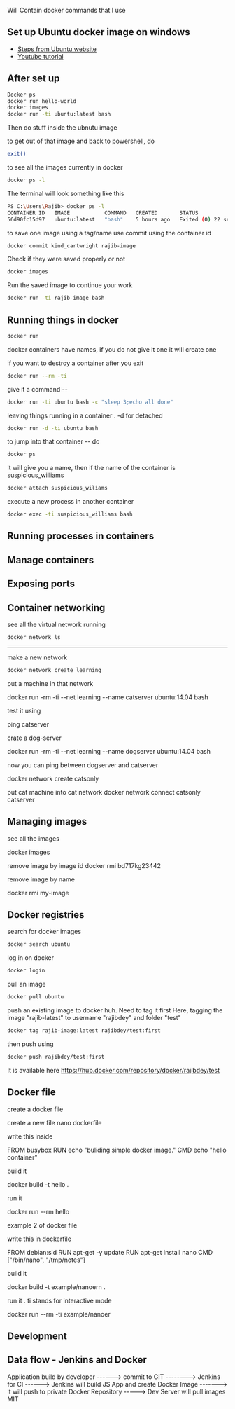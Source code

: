 
Will Contain docker commands that I use


## Set up Ubuntu docker image on windows

* [Steps from Ubuntu website](https://ubuntu.com/tutorials/windows-ubuntu-hyperv-containers#1-overview)
* [Youtube tutorial](https://www.youtube.com/watch?v=eZpLjKv9xvA)

## After set up
```sh
Docker ps
docker run hello-world
docker images
docker run -ti ubuntu:latest bash
```
Then do stuff inside the ubnutu image


to get out of that image and back to powershell, do 
```sh
exit()
```

to see all the images currently in docker
```sh
docker ps -l
```

The terminal will look something like this

```sh
PS C:\Users\Rajib> docker ps -l
CONTAINER ID   IMAGE           COMMAND   CREATED       STATUS                      PORTS     NAMES
56d90fc15d97   ubuntu:latest   "bash"    5 hours ago   Exited (0) 22 seconds ago             kind_cartwright
```

to save one image using a tag/name use commit using the container id

```sh
docker commit kind_cartwright rajib-image
```

Check if they were saved properly or not
```sh
docker images
```

Run the saved image to continue your work

```sh
docker run -ti rajib-image bash
```

## Running things in docker
```sh
docker run
```
docker containers have names, if you do not give it one it will create one

if you want to destroy a container after you exit
```sh
docker run --rm -ti
```
give it a command --
```sh
docker run -ti ubuntu bash -c "sleep 3;echo all done"
```

leaving things running in a container . -d for detached

```sh
docker run -d -ti ubuntu bash
```
to jump into that container -- do
```sh
docker ps
```
it will give you a name, then if the name of the container is suspicious_williams

```sh
docker attach suspicious_wiliams
```
execute a new process in another container
```sh
docker exec -ti suspicious_williams bash
```



## Running processes in containers

## Manage containers

## Exposing ports

## Container networking

see all the virtual network running
```sh
docker network ls
```

--- 


make a new network

```sh
docker network create learning
```
put a machine in that network

docker run -rm -ti --net learning --name catserver ubuntu:14.04 bash

test it using 

ping catserver

crate a dog-server

docker run -rm -ti --net learning --name dogserver ubuntu:14.04 bash

now you can ping between dogserver and catserver


docker network create catsonly

put cat machine into cat network
docker network connect catsonly catserver

## Managing images
see all the images

docker images

remove image by image id
docker rmi bd717kg23442

remove image by name

docker rmi my-image


## Docker registries

search for docker images

```sh
docker search ubuntu

```

log in on docker

```sh
docker login
```

pull an image

```sh
docker pull ubuntu
```

push an existing image to docker huh. Need to tag it first
Here, tagging the image "rajib-latest" to username "rajibdey" and folder "test"
```sh
docker tag rajib-image:latest rajibdey/test:first
```
then push using
```sh
docker push rajibdey/test:first
```
It is available here
https://hub.docker.com/repository/docker/rajibdey/test

## Docker file

create a docker file 

create a new file
nano dockerfile

write this inside

FROM busybox
RUN echo "buliding simple docker image."
CMD echo "hello container"


build it

docker build -t hello .


run it

docker run --rm hello


example 2 of docker file

write this in dockerfile


FROM debian:sid
RUN apt-get -y update
RUN apt-get install nano
CMD ["/bin/nano", "/tmp/notes"]

build it

docker build -t example/nanoern .


run it . ti stands for interactive mode

docker run --rm -ti example/nanoer


## Development


## Data flow - Jenkins and Docker

Application build by developer ------> commit to GIT --------> Jenkins for CI ------> Jenkins will build JS App and create Docker Image -------> it will push to private Docker Repository -----> Dev Server will pull images
MIT
